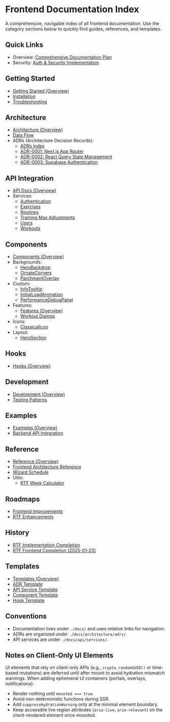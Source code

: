 # Frontend Documentation Index

A comprehensive, navigable index of all frontend documentation. Use the category sections below to quickly find guides, references, and templates.

## Quick Links
- Overview: [Comprehensive Documentation Plan](./COMPREHENSIVE_DOCUMENTATION_PLAN.md)
- Security: [Auth & Security Implementation](./auth-security-implementation.md)

## Getting Started
- [Getting Started (Overview)](./getting-started/README.md)
- [Installation](./getting-started/installation.md)
- [Troubleshooting](./getting-started/troubleshooting.md)

## Architecture
- [Architecture (Overview)](./architecture/README.md)
- [Data Flow](./architecture/data-flow.md)
- ADRs (Architecture Decision Records):
  - [ADRs Index](./architecture/adrs/README.md)
  - [ADR-0001: Next.js App Router](./architecture/adrs/adr-0001-nextjs-app-router.md)
  - [ADR-0002: React Query State Management](./architecture/adrs/adr-0002-react-query-state-management.md)
  - [ADR-0003: Supabase Authentication](./architecture/adrs/adr-0003-supabase-authentication.md)

## API Integration
- [API Docs (Overview)](./api/README.md)
- Services:
  - [Authentication](./api/services/authentication.md)
  - [Exercises](./api/services/exercises.md)
  - [Routines](./api/services/routines.md)
  - [Training Max Adjustments](./api/services/tm-adjustments.md)
  - [Users](./api/services/users.md)
  - [Workouts](./api/services/workouts.md)

## Components
- [Components (Overview)](./components/README.md)
- Backgrounds:
  - [HeroBackdrop](./components/backgrounds/HeroBackdrop.md)
  - [OrnateCorners](./components/backgrounds/OrnateCorners.md)
  - [ParchmentOverlay](./components/backgrounds/ParchmentOverlay.md)
- Custom:
  - [InfoTooltip](./components/custom/InfoTooltip.md)
  - [InitialLoadAnimation](./components/custom/InitialLoadAnimation.md)
  - [PerformanceDebugPanel](./components/custom/PerformanceDebugPanel.md)
- Features:
  - [Features (Overview)](./components/features/README.md)
  - [Workout Dialogs](./components/features/workout-dialogs.md)
- Icons:
  - [ClassicalIcon](./components/icons/ClassicalIcon.md)
- Layout:
  - [HeroSection](./components/layout/HeroSection.md)

## Hooks
- [Hooks (Overview)](./hooks/README.md)

## Development
- [Development (Overview)](./development/README.md)
- [Testing Patterns](./development/testing-patterns.md)

## Examples
- [Examples (Overview)](./examples/README.md)
- [Backend API Integration](./examples/backend-api-integration.md)

## Reference
- [Reference (Overview)](./reference/README.md)
- [Frontend Architecture Reference](./reference/frontend-architecture.md)
- [Wizard Schedule](./reference/wizard-schedule.md)
- Utils:
  - [RTF Week Calculator](./reference/utils/rtf-week-calculator.md)

## Roadmaps
- [Frontend Improvements](./roadmaps/FRONTEND_IMPROVEMENTS.md)
- [RTF Enhancements](./roadmaps/RTF_ENHANCEMENTS.md)

## History
- [RTF Implementation Completion](./history/RTF_IMPLEMENTATION_COMPLETION.md)
- [RTF Frontend Completion (2025-01-23)](./history/RTF_FRONTEND_COMPLETION_2025-01-23.md)

## Templates
- [Templates (Overview)](./templates/README.md)
- [ADR Template](./templates/adr-template.md)
- [API Service Template](./templates/api-service-template.md)
- [Component Template](./templates/component-template.md)
- [Hook Template](./templates/hook-template.md)

## Conventions
- Documentation lives under `./docs/` and uses relative links for navigation.
- ADRs are organized under `./docs/architecture/adrs/`.
- API services are under `./docs/api/services/`.

## Notes on Client-Only UI Elements
UI elements that rely on client-only APIs (e.g., `crypto.randomUUID()` or time-based mutations) are deferred until after mount to avoid hydration mismatch warnings. When adding ephemeral UI containers (portals, overlays, notifications):
- Render nothing until `mounted === true`.
- Avoid non-deterministic functions during SSR.
- Add `suppressHydrationWarning` only at the minimal element boundary.
- Keep accessible live region attributes (`aria-live`, `aria-relevant`) on the client-rendered element once mounted.
